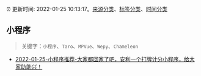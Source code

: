 :alarm_clock: 更新时间: 2022-01-25 10:13:17。[来源分类](../README.md)、[标签分类](../TAGS.md)、[时间分类](../TIMELINE.md)

## 小程序


> 关键字：`小程序`、`Taro`、`MPVue`、`Wepy`、`Chameleon`



- [2022-01-25-小程序推荐-大家都回家了吧，安利一个打牌计分小程序，给大家助助兴！](https://www.v2ex.com/t/830526) 